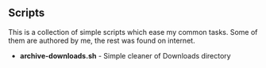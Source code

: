 ## Scripts ##
This is a collection of simple scripts which ease my common tasks.
Some of them are authored by me, the rest was found on internet.

+ **archive-downloads.sh** - Simple cleaner of Downloads directory
